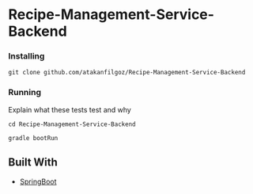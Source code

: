 # Recipe-Management-Service-Backend

### Installing

```
git clone github.com/atakanfilgoz/Recipe-Management-Service-Backend
```

### Running

Explain what these tests test and why

```
cd Recipe-Management-Service-Backend
```

```
gradle bootRun
```

## Built With

* [SpringBoot](https://spring.io/projects/spring-boot)

